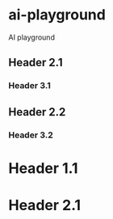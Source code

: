 # ai-playground
AI playground

## Header 2.1
### Header 3.1

## Header 2.2
### Header 3.2


# Header 1.1
# Header 2.1
